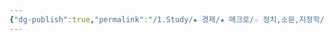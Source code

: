 ```yaml
---
{"dg-publish":true,"permalink":"/1.Study/★ 경제/★ 매크로/☆ 정치,소문,지정학/소문/","created":"2024-11-20T21:02:27.295+09:00","updated":"2025-06-03T20:07:19.891+09:00"}
---
```


